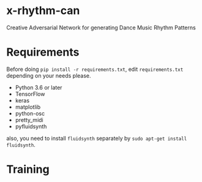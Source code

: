 # x-rhythm-can
Creative Adversarial Network for generating Dance Music Rhythm Patterns

# Requirements

Before doing `pip install -r requirements.txt`, edit `requirements.txt` depending on your needs please.

- Python 3.6 or later
- TensorFlow
- keras
- matplotlib
- python-osc
- pretty_midi
- pyfluidsynth

also, you need to install `fluidsynth` separately by `sudo apt-get install fluidsynth`.

# Training
